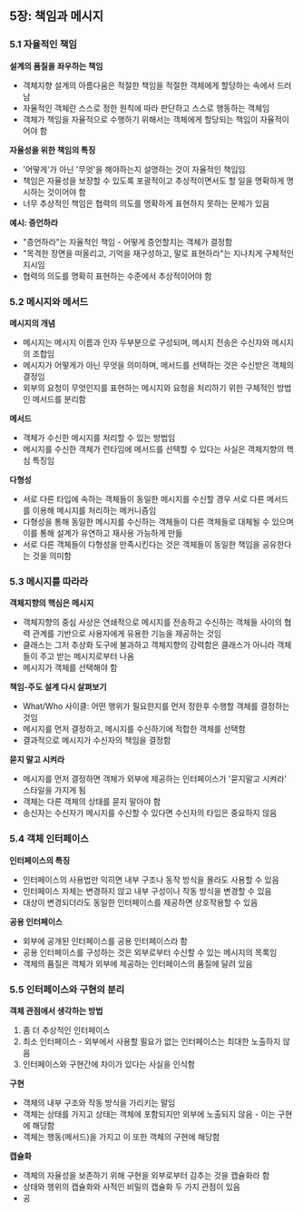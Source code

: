 ## 5장: 책임과 메시지

### 5.1 자율적인 책임

**설계의 품질을 좌우하는 책임**

- 객체지향 설계의 아름다움은 적절한 책임을 적절한 객체에게 할당하는 속에서 드러남
- 자율적인 객체란 스스로 정한 원칙에 따라 판단하고 스스로 행동하는 객체임
- 객체가 책임을 자율적으로 수행하기 위해서는 객체에게 할당되는 책임이 자율적이어야 함

**자율성을 위한 책임의 특징**

- '어떻게'가 아닌 '무엇'을 해야하는지 설명하는 것이 자율적인 책임임
- 책임은 자율성을 보장할 수 있도록 포괄적이고 추상적이면서도 할 일을 명확하게 명시하는 것이어야 함
- 너무 추상적인 책임은 협력의 의도를 명확하게 표현하지 못하는 문제가 있음

**예시: 증언하라**

- "증언하라"는 자율적인 책임 - 어떻게 증언할지는 객체가 결정함
- "목격한 장면을 떠올리고, 기억을 재구성하고, 말로 표현하라"는 지나치게 구체적인 지시임
- 협력의 의도를 명확히 표현하는 수준에서 추상적이어야 함

### 5.2 메시지와 메서드

**메시지의 개념**

- 메시지는 메시지 이름과 인자 두부분으로 구성되며, 메시지 전송은 수신자와 메시지의 조합임
- 메시지가 어떻게가 아닌 무엇을 의미하며, 메서드를 선택하는 것은 수신받은 객체의 결정임
- 외부의 요청이 무엇인지를 표현하는 메시지와 요청을 처리하기 위한 구체적인 방법인 메서드를 분리함

**메서드**

- 객체가 수신한 메시지를 처리할 수 있는 방법임
- 메시지를 수신한 객체가 런타임에 메서드를 선택할 수 있다는 사실은 객체지향의 핵심 특징임

**다형성**

- 서로 다른 타입에 속하는 객체들이 동일한 메시지를 수신할 경우 서로 다른 메서드를 이용해 메시지를 처리하는 메커니즘임
- 다형성을 통해 동일한 메시지를 수신하는 객체들이 다른 객체들로 대체될 수 있으며 이를 통해 설계가 유연하고 재사용 가능하게 만듦
- 서로 다른 객체들이 다형성을 만족시킨다는 것은 객체들이 동일한 책임을 공유한다는 것을 의미함

### 5.3 메시지를 따라라

**객체지향의 핵심은 메시지**

- 객체지향의 중심 사상은 연쇄적으로 메시지를 전송하고 수신하는 객체들 사이의 협력 관계를 기반으로 사용자에게 유용한 기능을 제공하는 것임
- 클래스는 그저 추상화 도구에 불과하고 객체지향의 강력함은 클래스가 아니라 객체들이 주고 받는 메시지로부터 나옴
- 메시지가 객체를 선택해야 함

**책임-주도 설계 다시 살펴보기**

- What/Who 사이클: 어떤 행위가 필요한지를 먼저 정한후 수행할 객체를 결정하는 것임
- 메시지를 먼저 결정하고, 메시지를 수신하기에 적합한 객체를 선택함
- 결과적으로 메시지가 수신자의 책임을 결정함

**묻지 말고 시켜라**

- 메시지를 먼저 결정하면 객체가 외부에 제공하는 인터페이스가 '묻지말고 시켜라' 스타일을 가지게 됨
- 객체는 다른 객체의 상태를 묻지 말아야 함
- 송신자는 수신자가 메시지를 수신할 수 있다면 수신자의 타입은 중요하지 않음

### 5.4 객체 인터페이스

**인터페이스의 특징**

- 인터페이스의 사용법만 익히면 내부 구조나 동작 방식을 몰라도 사용할 수 있음
- 인터페이스 자체는 변경하지 않고 내부 구성이나 작동 방식을 변경할 수 있음
- 대상이 변경되더라도 동일한 인터페이스를 제공하면 상호작용할 수 있음

**공용 인터페이스**

- 외부에 공개된 인터페이스를 공용 인터페이스라 함
- 공용 인터페이스를 구성하는 것은 외부로부터 수신할 수 있는 메시지의 목록임
- 객체의 품질은 객체가 외부에 제공하는 인터페이스의 품질에 달려 있음

### 5.5 인터페이스와 구현의 분리

**객체 관점에서 생각하는 방법**

1. 좀 더 추상적인 인터페이스
2. 최소 인터페이스 - 외부에서 사용할 필요가 없는 인터페이스는 최대한 노출하지 않음
3. 인터페이스와 구현간에 차이가 있다는 사실을 인식함

**구현**

- 객체의 내부 구조와 작동 방식을 가리키는 말임
- 객체는 상태를 가지고 상태는 객체에 포함되지만 외부에 노출되지 않음 - 이는 구현에 해당함
- 객체는 행동(메서드)을 가지고 이 또한 객체의 구현에 해당함

**캡슐화**

- 객체의 자율성을 보존하기 위해 구현을 외부로부터 감추는 것을 캡슐화라 함
- 상태와 행위의 캡슐화와 사적인 비밀의 캡슐화 두 가지 관점이 있음
- 공
